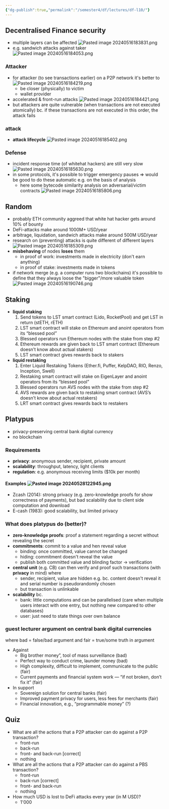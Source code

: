 ```yaml
---
{"dg-publish":true,"permalink":"/semester4/df/lectures/df-l10/"}
---
```


## Decentralised Finance security
- multiple layers can be affected ![Pasted image 20240516183831.png](/img/user/Semester4/DF/attachments/Pasted%20image%2020240516183831.png)
- e.g. sandwich attacks against taker ![Pasted image 20240516184053.png](/img/user/Semester4/DF/attachments/Pasted%20image%2020240516184053.png)
### Attacker
- for attacker (to see transactions earlier) on a P2P network it's better to ![Pasted image 20240516184219.png](/img/user/Semester4/DF/attachments/Pasted%20image%2020240516184219.png)
	- be closer (physically) to victim
	- wallet provider
- accelerated & front-run attacks ![Pasted image 20240516184421.png](/img/user/Semester4/DF/attachments/Pasted%20image%2020240516184421.png)
- but attackers are quite vulnerable (when transactions are not executed atomically) bc. if these transactions are not executed in this order, the attack fails
### attack
- **attack lifecycle** ![Pasted image 20240516185402.png](/img/user/Semester4/DF/attachments/Pasted%20image%2020240516185402.png)
### Defense
- incident response time (of whitehat hackers) are still very slow ![Pasted image 20240516185630.png](/img/user/Semester4/DF/attachments/Pasted%20image%2020240516185630.png)
- in some protocols, it's possible to trigger emergency pauses => would be good to do these automatic e.g. on the basis of analysis
	- here some bytecode similarity analysis on adversarial/victim contracts ![Pasted image 20240516185806.png](/img/user/Semester4/DF/attachments/Pasted%20image%2020240516185806.png)
## Random
- probably ETH community aggreed that white hat hacker gets around 10% of bounty
- DeFi-attacks make around 1000M+ USD/year
- arbitrage, liquidation, sandwich attacks make around 500M USD/year
- research on (preventing) attacks is quite different of  different layers ![Pasted image 20240516185309.png](/img/user/Semester4/DF/attachments/Pasted%20image%2020240516185309.png)
- **misbehaving** of nodes **loses** them
	- in proof of work: investments made in electricity (don't earn anything)
	- in proof of stake: investments made in tokens
- if network merge (e.g. a computer runs two blockchains) it's possible to define that they always loose the "bigger"/more valuable token ![Pasted image 20240516190746.png](/img/user/Semester4/DF/attachments/Pasted%20image%2020240516190746.png)
## Staking
- **liquid staking**
	1. Send tokens to LST smart contract (Lido, RocketPool) and get LST in return (stETH, rETH)
	2. LST smart contract will stake on Ethereum and anoint operators from its “blessed pool”
	3. Blessed operators run Ethereum nodes with the stake from step #2
	4. Ethereum rewards are given back to LST smart contract (Ethereum doesn’t know about actual stakers)
	5. LST smart contract gives rewards back to stakers
- **liquid restaking**
	1. Enter Liquid Restaking Tokens (Ether.fi, Puffer, KelpDAO, RIO, Renzo, Inception, Swell)
	2. Restaking smart contract will stake on EigenLayer and anoint operators from its “blessed pool”
	3. Blessed operators run AVS nodes with the stake from step #2
	4. AVS rewards are given back to restaking smart contract (AVS’s doesn’t know about actual restakers)
	5. LRT smart contract gives rewards back to restakers
## Platypus
- privacy-preserving central bank digital currency
- no blockchain
### Requirements
- **privacy**: anonymous sender, recipient, private amount
- **scalability**: throughput, latency, light clients
- **regulation**: e.g. anonymous receiving limits ($10k per month)
#### Examples ![Pasted image 20240528122945.png](/img/user/Semester4/DF/Lectures/attachments/Pasted%20image%2020240528122945.png)
- Zcash (2014): strong privacy (e.g. zero-knowledge proofs for show correctness of payments), but bad scalability due to client side computation and download
- E-cash (1983): good scalability, but limited privacy
### What does platypus do (better)?
- **zero-knowledge proofs**: proof a statement regarding a secret without revealing the secret
- **commitments**: commit to a value and hen reveal value
	- binding: once committed, value cannot be changed
	- hiding: commitment doesn't reveal the value
	- publish both committed value and blinding factor -> verification
- **central unit** (e.g. CB) can then verify and proof such transactions (with **privacy** in mind) where
	- sender, recipient, value are hidden e.g. bc. content doesn't reveal it and serial number is pseudorandomly chosen
	- but transaction is unlinkable
- **scalability** bc. 
	- bank: little computations and can be parallelised (care when multiple users interact with one entry, but nothing new compared to other databases)
	- user: just need to state things over own balance
### guest lecturer argument on central bank digital currencies
where bad = false/bad argument and fair = true/some truth in argument
- Against
	- Big brother money”, tool of mass surveillance (bad)
	- Perfect way to conduct crime, launder money (bad)
	- High complexity, difficult to implement, communicate to the public (fair)
	- Current payments and financial system work — “if not broken, don’t fix it” (fair)
- In support
	- Sovereign solution for central banks (fair)
	- Improved payment privacy for users, less fees for merchants (fair)
	- Financial innovation, e.g., “programmable money” (?)
## Quiz
- What are all the actions that a P2P attacker can do against a P2P transaction?
	- front-run
	- back-run
	- front- and back-run \[correct]
	- nothing
- What are all the actions that a P2P attacker can do against a PBS transaction?
	- front-run
	- back-run \[correct]
	- front- and back-run 
	- nothing
- How much USD is lost to DeFi attacks every year (in M USD)?
	- 1'000